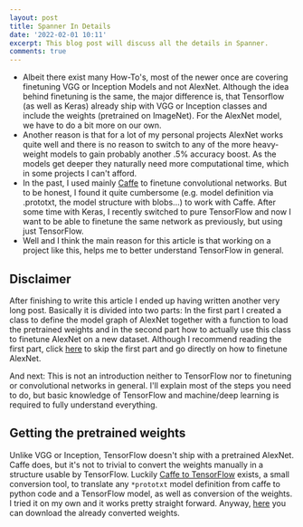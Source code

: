 ```yaml
---
layout: post
title: Spanner In Details
date: '2022-02-01 10:11'
excerpt: This blog post will discuss all the details in Spanner.
comments: true
---
```



- Albeit there exist many How-To's, most of the newer once are covering finetuning VGG or Inception Models and not AlexNet. Although the idea behind finetuning is the same, the major difference is, that Tensorflow (as well as Keras) already ship with VGG or Inception classes and include the weights (pretrained on ImageNet). For the AlexNet model, we have to do a bit more on our own.
- Another reason is that for a lot of my personal projects AlexNet works quite well and there is no reason to switch to any of the more heavy-weight models to gain probably another .5% accuracy boost. As the models get deeper they naturally need more computational time, which in some projects I can't afford.
- In the past, I used mainly [Caffe](http://caffe.berkeleyvision.org/) to finetune convolutional networks. But to be honest, I found it quite cumbersome (e.g. model definition via .prototxt, the model structure with blobs...) to work with Caffe. After some time with Keras, I recently switched to pure TensorFlow and now I want to be able to finetune the same network as previously, but using just TensorFlow.
- Well and I think the main reason for this article is that working on a project like this, helps me to better understand TensorFlow in general.

## Disclaimer

After finishing to write this article I ended up having written another very long post. Basically it is divided into two parts: In the first part I created a class to define the model graph of AlexNet together with a function to load the pretrained weights and in the second part how to actually use this class to finetune AlexNet on a new dataset. Although I recommend reading the first part, click [here](#finetune) to skip the first part and go directly on how to finetune AlexNet.

And next: This is not an introduction neither to TensorFlow nor to finetuning or convolutional networks in general. I'll explain most of the steps you need to do, but basic knowledge of TensorFlow and machine/deep learning is required to fully understand everything.

## Getting the pretrained weights
Unlike VGG or Inception, TensorFlow doesn't ship with a pretrained AlexNet. Caffe does, but it's not to trivial to convert the weights manually in a structure usable by TensorFlow. Luckily [Caffe to TensorFlow](https://github.com/ethereon/caffe-tensorflow) exists, a small conversion tool, to translate any `*prototxt` model definition from caffe to python code and a TensorFlow model, as well as conversion of the weights. I tried it on my own and it works pretty straight forward. Anyway, [here](http://www.cs.toronto.edu/~guerzhoy/tf_alexnet/) you can download the already converted weights.

